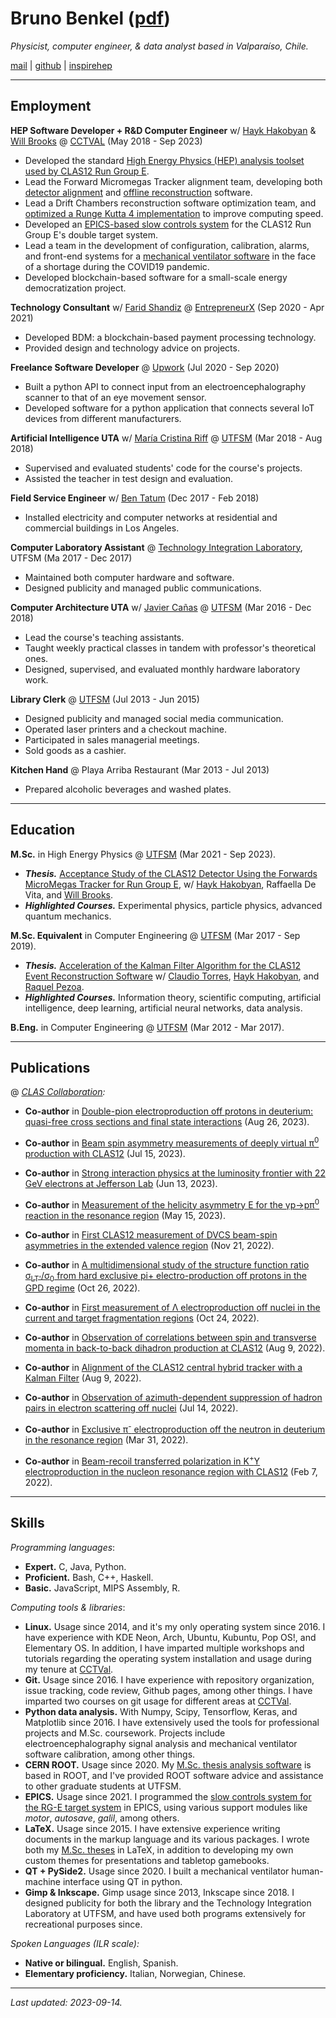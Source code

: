 # Bruno Benkel ([pdf](https://github.com/bleaktwig/cv/blob/gh-pages/latex_out/main.pdf))
*Physicist, computer engineer, & data analyst based in Valparaíso, Chile.*

[mail](mailto:bruno.benkel@gmail.com) \| [github](https://github.com/bleaktwig) \| [inspirehep](https://inspirehep.net/authors/2029166)

---
## Employment
**HEP Software Developer + R&D Computer Engineer** w/ [Hayk Hakobyan](https://www.linkedin.com/in/hayk-hakobyan-7bab2521/) & [Will Brooks](https://www.linkedin.com/in/wkbrooks/) @ [CCTVAL](https://cctval.usm.cl/en/home/) (May 2018 - Sep 2023)
* Developed the standard [High Energy Physics (HEP) analysis toolset used by CLAS12 Run Group E](https://github.com/bleaktwig/clas12-rge-analysis).
* Lead the Forward Micromegas Tracker alignment team, developing both [detector alignment](https://github.com/JeffersonLab/clas12alignment/tree/master/fmt) and [offline reconstruction](https://github.com/JeffersonLab/clas12-offline-software/pull/726) software.
* Lead a Drift Chambers reconstruction software optimization team, and [optimized a Runge Kutta 4 implementation](https://github.com/JeffersonLab/clas12-offline-software/pull/853) to improve computing speed.
* Developed an [EPICS-based slow controls system](https://github.com/bleaktwig/rge-epics-support) for the CLAS12 Run Group E's double target system.
* Lead a team in the development of configuration, calibration, alarms, and front-end systems for a [mechanical ventilator software](https://gitlab.com/cctval-iot/ui-vmi) in the face of a shortage during the COVID19 pandemic.
* Developed blockchain-based software for a small-scale energy democratization project.

**Technology Consultant** w/ [Farid Shandiz](https://www.linkedin.com/in/faridshandiz/) @ [EntrepreneurX](https://linkedin.com/company/entrepreneurx/about/) (Sep 2020 - Apr 2021)
* Developed BDM: a blockchain-based payment processing technology.
* Provided design and technology advice on projects.

**Freelance Software Developer** @ [Upwork](https://www.upwork.com/) (Jul 2020 - Sep 2020)
* Built a python API to connect input from an electroencephalography scanner to that of an eye movement sensor.
* Developed software for a python application that connects several IoT devices from different manufacturers.

**Artificial Intelligence UTA** w/ [María Cristina Riff](https://www.linkedin.com/in/maria-cristina-riff-3508942a/) @ [UTFSM](https://usm.cl/en/home/) (Mar 2018 - Aug 2018)
* Supervised and evaluated students' code for the course's projects.
* Assisted the teacher in test design and evaluation.

**Field Service Engineer** w/ [Ben Tatum](https://linkedin.com/in/ben-tatum-42011a149/) (Dec 2017 - Feb 2018)
* Installed electricity and computer networks at residential and commercial buildings in Los Angeles.

**Computer Laboratory Assistant** @ [Technology Integration Laboratory](http://labit.inf.utfsm.cl/), UTFSM (Ma 2017 - Dec 2017)
* Maintained both computer hardware and software.
* Designed publicity and managed public communications.

**Computer Architecture UTA** w/ [Javier Cañas](https://www.linkedin.com/in/javier-ca%C3%B1as-robles-47398b221/) @ [UTFSM](https://usm.cl/en/home/) (Mar 2016 - Dec 2018)
* Lead the course's teaching assistants.
* Taught weekly practical classes in tandem with professor's theoretical ones.
* Designed, supervised, and evaluated monthly hardware laboratory work.

**Library Clerk** @ [UTFSM](https://usm.cl/en/home/) (Jul 2013 - Jun 2015)
* Designed publicity and managed social media communication.
* Operated laser printers and a checkout machine.
* Participated in sales managerial meetings.
* Sold goods as a cashier.

**Kitchen Hand** @ Playa Arriba Restaurant (Mar 2013 - Jul 2013)
* Prepared alcoholic beverages and washed plates.

<!-- ***Note.*** *Projects without links are protected by a license or an NDA.* -->

---
## Education
**M.Sc.** in High Energy Physics @ [UTFSM](https://usm.cl/en/home/) (Mar 2021 - Sep 2023).
* ***Thesis.*** [Acceptance Study of the CLAS12 Detector Using the Forwards MicroMegas Tracker for Run Group E](https://github.com/bleaktwig/msc-thesis/blob/main/out/main.pdf), w/ [Hayk Hakobyan](https://www.linkedin.com/in/hayk-hakobyan-7bab2521/), Raffaella De Vita, and [Will Brooks](https://www.linkedin.com/in/wkbrooks/).
* ***Highlighted Courses.*** Experimental physics, particle physics, advanced quantum mechanics.

**M.Sc. Equivalent** in Computer Engineering @ [UTFSM](https://usm.cl/en/home/) (Mar 2017 - Sep 2019).
* ***Thesis.*** [Acceleration of the Kalman Filter Algorithm for the CLAS12 Event Reconstruction Software](https://github.com/bleaktwig/undergrad-thesis/blob/main/undergrad_thesis.pdf) w/ [Claudio Torres](https://www.linkedin.com/in/claudio-torres-0484b545/), [Hayk Hakobyan](https://www.linkedin.com/in/hayk-hakobyan-7bab2521/), and [Raquel Pezoa](https://www.linkedin.com/in/raquel-pezoa-0569976/).
* ***Highlighted Courses.*** Information theory, scientific computing, artificial intelligence, deep learning, artificial neural networks, data analysis.

**B.Eng.** in Computer Engineering @ [UTFSM](https://usm.cl/en/home/) (Mar 2012 - Mar 2017).

---
## Publications
@ *[CLAS Collaboration](https://en.wikipedia.org/wiki/CLAS_detector):*
* **Co-author** in [Double-pion electroproduction off protons in deuterium: quasi-free cross sections and final state interactions](https://inspirehep.net/literature/2691255) (Aug 26, 2023).
* **Co-author** in [Beam spin asymmetry measurements of deeply virtual π<sup>0</sup> production with CLAS12](https://inspirehep.net/literature/2677594) (Jul 15, 2023).
* **Co-author** in [Strong interaction physics at the luminosity frontier with 22 GeV electrons at Jefferson Lab](https://inspirehep.net/literature/2669410) (Jun 13, 2023).
* **Co-author** in [Measurement of the helicity asymmetry E for the γp→pπ<sup>0</sup> reaction in the resonance region](https://inspirehep.net/literature/2659683) (May 15, 2023).
* **Co-author** in [First CLAS12 measurement of DVCS beam-spin asymmetries in the extended valence region](https://inspirehep.net/literature/2513011) (Nov 21, 2022).
* **Co-author** in [A multidimensional study of the structure function ratio σ<sub>LT'</sub>/σ<sub>0</sub> from hard exclusive pi+ electro-production off protons in the GPD regime](https://inspirehep.net/literature/2170921) (Oct 26, 2022).
* **Co-author** in [First measurement of Λ electroproduction off nuclei in the current and target fragmentation regions](https://inspirehep.net/literature/2170490) (Oct 24, 2022).
* **Co-author** in [Observation of correlations between spin and transverse momenta in back-to-back dihadron production at CLAS12](https://inspirehep.net/literature/2134234) (Aug 9, 2022).
* **Co-author** in [Alignment of the CLAS12 central hybrid tracker with a Kalman Filter](https://inspirehep.net/literature/2134248) (Aug 9, 2022).
* **Co-author** in [Observation of azimuth-dependent suppression of hadron pairs in electron scattering off nuclei](https://inspirehep.net/literature/2112346) (Jul 14, 2022).
* **Co-author** in [Exclusive π<sup>-</sup> electroproduction off the neutron in deuterium in the resonance region](https://inspirehep.net/literature/2060593) (Mar 31, 2022).

* **Co-author** in [Beam-recoil transferred polarization in K<sup>+</sup>Y electroproduction in the nucleon resonance region with CLAS12](https://inspirehep.net/literature/2029164) (Feb 7, 2022).

<!--
greek alphabet: Α α, Β β, Γ γ, Δ δ, Ε ε, Ζ ζ, Η η, Θ θ, Ι ι, Κ κ, Λ λ, Μ μ, Ν ν, Ξ ξ, Ο ο, Π π, Ρ ρ, Σ σ/ς, Τ τ, Υ υ, Φ φ, Χ χ, Ψ ψ, Ω ω.
others:         →
-->

---
## Skills
*Programming languages*:
* **Expert.** C, Java, Python.
* **Proficient.** Bash, C++, Haskell.
* **Basic.** JavaScript, MIPS Assembly, R.

*Computing tools & libraries*:
* **Linux.** Usage since 2014, and it's my only operating system since 2016. I have experience with KDE Neon, Arch, Ubuntu, Kubuntu, Pop OS!, and Elementary OS. In addition, I have imparted multiple workshops and tutorials regarding the operating system installation and usage during my tenure at [CCTVal](https://cctval.usm.cl/en/home/).
* **Git.** Usage since 2016. I have experience with repository organization, issue tracking, code review, Github pages, among other things. I have imparted two courses on git usage for different areas at [CCTVal](https://cctval.usm.cl/en/home/).
* **Python data analysis.** With Numpy, Scipy, Tensorflow, Keras, and Matplotlib since 2016. I have extensively used the tools for professional projects and M.Sc. coursework. Projects include electroencephalography signal analysis and mechanical ventilator software calibration, among other things.
* **CERN ROOT.** Usage since 2020. My [M.Sc. thesis analysis software](https://github.com/bleaktwig/clas12-rge-analysis) is based in ROOT, and I've provided ROOT software advice and assistance to other graduate students at UTFSM.
* **EPICS.** Usage since 2021. I programmed the [slow controls system for the RG-E target system](https://github.com/bleaktwig/rge-epics-support) in EPICS, using various support modules like *motor*, *autosave*, *galil*, among others.
* **LaTeX.** Usage since 2015. I have extensive experience writing documents in the markup language and its various packages. I wrote both my [M.Sc. theses](https://github.com/bleaktwig/msc-thesis.git) in LaTeX, in addition to developing my own custom themes for presentations and tabletop gamebooks.
* **QT + PySide2.** Usage since 2020. I built a mechanical ventilator human-machine interface using QT in python.
* **Gimp & Inkscape.** Gimp usage since 2013, Inkscape since 2018. I designed publicity for both the library and the Technology Integration Laboratory at UTFSM, and have used both programs extensively for recreational purposes since.

*Spoken Languages (ILR scale):*
* **Native or bilingual.** English, Spanish.
* **Elementary proficiency.** Italian, Norwegian, Chinese.

<!-- ---
## Interests
**Professional** | High energy physics, scientific computing, data analysis, blockchain technologies, optimization, heuristic algorithms, machine learning, neural networks. \
**Personal** | Piano, music production, woodworking, D&D, worldbuilding, design, juggling.
-->

---
*Last updated: 2023-09-14.*
